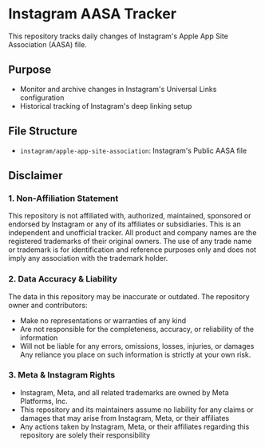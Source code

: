 # Instagram AASA Tracker

This repository tracks daily changes of Instagram's Apple App Site Association (AASA) file.

## Purpose
- Monitor and archive changes in Instagram's Universal Links configuration
- Historical tracking of Instagram's deep linking setup

## File Structure
- `instagram/apple-app-site-association`: Instagram's Public AASA file 

## Disclaimer

### 1. Non-Affiliation Statement
This repository is not affiliated with, authorized, maintained, sponsored or endorsed by Instagram or any of its affiliates or subsidiaries. This is an independent and unofficial tracker. All product and company names are the registered trademarks of their original owners. The use of any trade name or trademark is for identification and reference purposes only and does not imply any association with the trademark holder.

### 2. Data Accuracy & Liability
The data in this repository may be inaccurate or outdated. The repository owner and contributors:
- Make no representations or warranties of any kind
- Are not responsible for the completeness, accuracy, or reliability of the information
- Will not be liable for any errors, omissions, losses, injuries, or damages
Any reliance you place on such information is strictly at your own risk.

### 3. Meta & Instagram Rights
- Instagram, Meta, and all related trademarks are owned by Meta Platforms, Inc.
- This repository and its maintainers assume no liability for any claims or damages that may arise from Instagram, Meta, or their affiliates
- Any actions taken by Instagram, Meta, or their affiliates regarding this repository are solely their responsibility 